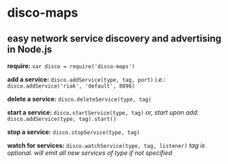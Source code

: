 # disco-maps
## easy network service discovery and advertising in Node.js

__require:__ 	`var disco = require('disco-maps')`


__add a service:__ 	`disco.addService(type, tag, port)`
_i.e.:_	`disco.addService('riak', 'default', 8896)`

__delete a service:__ `disco.deleteService(type, tag)`

__start a service:__ 	`disco.startService(type, tag)`
_or, start upon add:_ 	`disco.addService(type, tag).start()`

__stop a service:__ `disco.stopService(type, tag)`

__watch for services:__ `disco.watchService(type, tag, listener)`
_tag is optional. will emit all new services of type if not specified_
